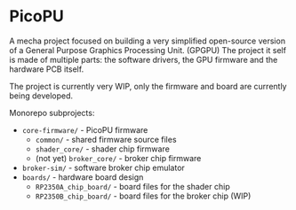 # PicoPU

A mecha project focused on building a very simplified open-source version of a General Purpose Graphics Processing Unit. (GPGPU) The project it self is made of multiple parts: the software drivers, the GPU firmware and the hardware PCB itself.

The project is currently very WIP, only the firmware and board are currently being developed.

Monorepo subprojects:
- `core-firmware/` - PicoPU firmware
	- `common/` - shared firmware source files
	- `shader_core/` - shader chip firmware
	- (not yet) `broker_core/` - broker chip firmware
- `broker-sim/` - software broker chip emulator
- `boards/` - hardware board design
	- `RP2350A_chip_board/` - board files for the shader chip
	- `RP2350B_chip_board/` - board files for the broker chip (WIP)